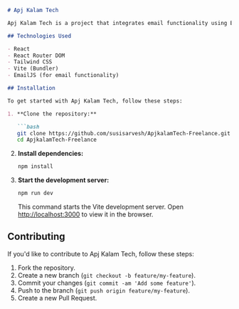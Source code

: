 

```markdown
# Apj Kalam Tech

Apj Kalam Tech is a project that integrates email functionality using EmailJS and React Js , Tailwind CSS it is a complete responsive website that gives a modern design. It serves as a platform for CNC router machine distribution and aerospace parts manufacturing company.

## Technologies Used

- React
- React Router DOM
- Tailwind CSS
- Vite (Bundler)
- EmailJS (for email functionality)

## Installation

To get started with Apj Kalam Tech, follow these steps:

1. **Clone the repository:**

   ```bash
   git clone https://github.com/susisarvesh/ApjkalamTech-Freelance.git
   cd ApjkalamTech-Freelance
   ```

2. **Install dependencies:**

   ```bash
   npm install
   ```

3. **Start the development server:**

   ```bash
   npm run dev
   ```

   This command starts the Vite development server. Open [http://localhost:3000](http://localhost:3000) to view it in the browser.
   

## Contributing

If you'd like to contribute to Apj Kalam Tech, follow these steps:

1. Fork the repository.
2. Create a new branch (`git checkout -b feature/my-feature`).
3. Commit your changes (`git commit -am 'Add some feature'`).
4. Push to the branch (`git push origin feature/my-feature`).
5. Create a new Pull Request.
